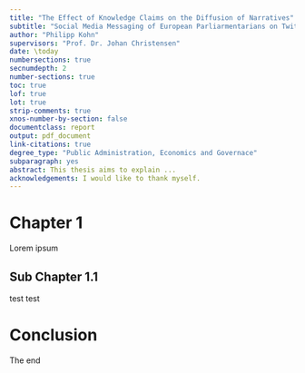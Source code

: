 ```yaml
---
title: "The Effect of Knowledge Claims on the Diffusion of Narratives"
subtitle: "Social Media Messaging of European Parliarmentarians on Twitter"
author: "Philipp Kohn"
supervisors: "Prof. Dr. Johan Christensen"
date: \today
numbersections: true
secnumdepth: 2
number-sections: true
toc: true
lof: true
lot: true
strip-comments: true
xnos-number-by-section: false
documentclass: report
output: pdf_document
link-citations: true
degree_type: "Public Administration, Economics and Governace"
subparagraph: yes
abstract: This thesis aims to explain ...
acknowledgements: I would like to thank myself.
---
```

<!-- pandoc --verbose --filter pandoc-xnos --citeproc "complete.md" --bibliography latex.bib -o final.pdf --template imperial.tex -->

<!---Named references can be added to figures, tables, equations, and sections. For figures, place `{#fig:referenceName}` directly after an image in Ulysses [no whitespace allowed]. You can now reference the figure with `@fig:referenceName`.-->

<!--- Table ref {#tbl:referenceName} at tabel, after: +@tbl:referenceName-->

<!---# Section Title {#sec:referenceName} then @sec:referenceName-->

<!---Equations: {#eq:referenceName} then +@eq:referenceName-->

<!---Citing a collection of articles :[@SEABORN201514;@gamification-leaderboard-benefits].-->

<!--Blah blah [see @doe99, pp. 33-35; also @smith04, chap. 1].-->

<!--Blah blah [@doe99, pp. 33-35, 38-39 and *passim*].-->

<!--Blah blah [@smith04; @doe99] `pandoc` detects locator terms in the [CSL locale files][https://github.com/citation-style-language/locales].--> 

<!--`pandoc` will use heuristics to distinguish the locator from the suffix. In complex cases, the locator can be enclosed in curly braces:-->

<!--[@smith{ii, A, D-Z}, with a suffix]-->
<!--[@smith, {pp. iv, vi-xi, [xv]-[xvii]} with suffix here]-->

<!--A minus sign [`-`] before the `@` will suppress mention of the author in the citation. This can be useful when the author is already mentioned in the text:-->

<!--Smith says blah [-@smith04].-->
<!--You can also write an in-text citation, as follows:-->

<!--@smith04 says blah.-->

<!--@smith04 [p. 33] says blah. -->

<!--- https://github.com/tomduck/pandoc-xnos -->
# Chapter 1

Lorem ipsum

## Sub Chapter 1.1

test test

# Conclusion

The end